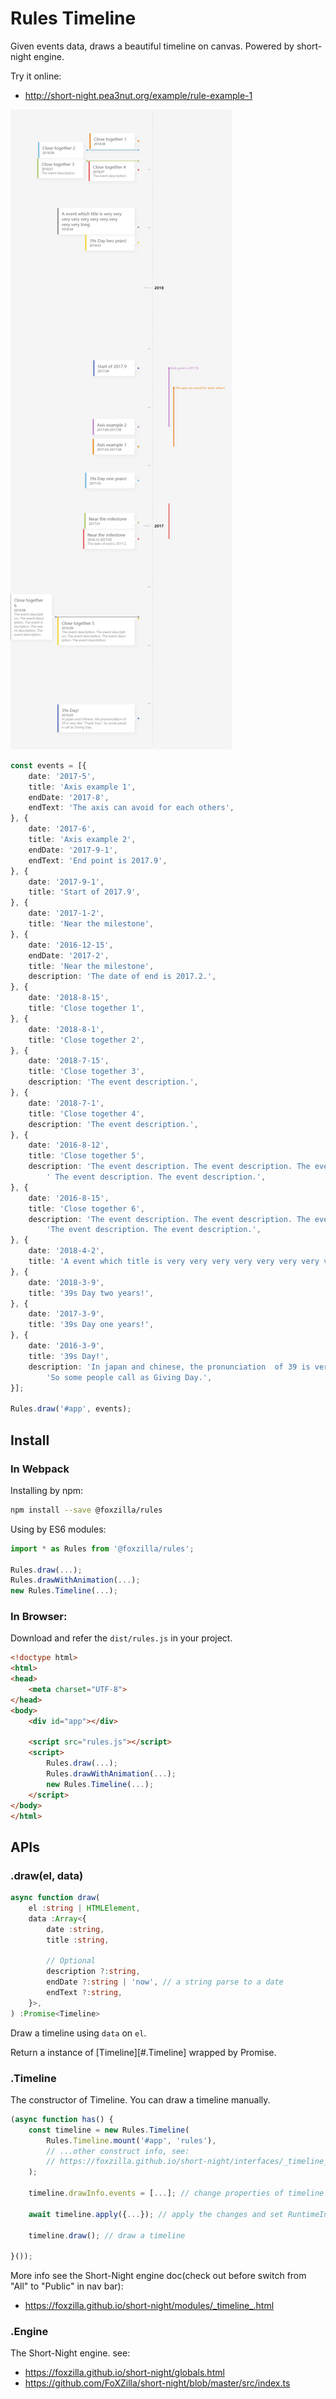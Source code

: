 # Rules Timeline

Given events data, draws a beautiful timeline on canvas. Powered by short-night engine.

Try it online:

- http://short-night.pea3nut.org/example/rule-example-1

![demo1](docs/demo1.png)

```ts
const events = [{
    date: '2017-5',
    title: 'Axis example 1',
    endDate: '2017-8',
    endText: 'The axis can avoid for each others',
}, {
    date: '2017-6',
    title: 'Axis example 2',
    endDate: '2017-9-1',
    endText: 'End point is 2017.9',
}, {
    date: '2017-9-1',
    title: 'Start of 2017.9',
}, {
    date: '2017-1-2',
    title: 'Near the milestone',
}, {
    date: '2016-12-15',
    endDate: '2017-2',
    title: 'Near the milestone',
    description: 'The date of end is 2017.2.',
}, {
    date: '2018-8-15',
    title: 'Close together 1',
}, {
    date: '2018-8-1',
    title: 'Close together 2',
}, {
    date: '2018-7-15',
    title: 'Close together 3',
    description: 'The event description.',
}, {
    date: '2018-7-1',
    title: 'Close together 4',
    description: 'The event description.',
}, {
    date: '2016-8-12',
    title: 'Close together 5',
    description: 'The event description. The event description. The event description.' +
        ' The event description. The event description.',
}, {
    date: '2016-8-15',
    title: 'Close together 6',
    description: 'The event description. The event description. The event description. ' +
        'The event description. The event description.',
}, {
    date: '2018-4-2',
    title: 'A event which title is very very very very very very very very very very long',
}, {
    date: '2018-3-9',
    title: '39s Day two years!',
}, {
    date: '2017-3-9',
    title: '39s Day one years!',
}, {
    date: '2016-3-9',
    title: '39s Day!',
    description: 'In japan and chinese, the pronunciation  of 39 is very like "Thank You". ' +
        'So some people call as Giving Day.',
}];

Rules.draw('#app', events);
```

## Install

### In Webpack

Installing by npm:

```sh
npm install --save @foxzilla/rules
```

Using by ES6 modules:

```js
import * as Rules from '@foxzilla/rules';

Rules.draw(...);
Rules.drawWithAnimation(...);
new Rules.Timeline(...);
```

### In Browser:

Download and refer the `dist/rules.js` in your project.

```html
<!doctype html>
<html>
<head>
    <meta charset="UTF-8">
</head>
<body>
    <div id="app"></div>

    <script src="rules.js"></script>
    <script>
        Rules.draw(...);
        Rules.drawWithAnimation(...);
        new Rules.Timeline(...);
    </script>
</body>
</html>
```

## APIs

### .draw(el, data)

```ts
async function draw(
    el :string | HTMLElement,
    data :Array<{
        date :string,
        title :string,
        
        // Optional
        description ?:string,
        endDate ?:string | 'now', // a string parse to a date
        endText ?:string,
    }>,
) :Promise<Timeline>
```

Draw a timeline using `data` on `el`.

Return a instance of [Timeline][#.Timeline] wrapped by Promise.

### .Timeline

The constructor of Timeline. You can draw a timeline manually.

```js
(async function has() {
    const timeline = new Rules.Timeline(
        Rules.Timeline.mount('#app', 'rules'),
        // ...other construct info, see: 
        // https://foxzilla.github.io/short-night/interfaces/_timeline_.constructinfo.html
    );
   
    timeline.drawInfo.events = [...]; // change properties of timeline

    await timeline.apply({...}); // apply the changes and set RuntimeInfo, see https://foxzilla.github.io/short-night/interfaces/_timeline_.runtimeinfo.html 

    timeline.draw(); // draw a timeline

}());
```

More info see the Short-Night engine doc(check out before switch from "All" to "Public" in nav bar):

- https://foxzilla.github.io/short-night/modules/_timeline_.html


### .Engine

The Short-Night engine. see: 

- https://foxzilla.github.io/short-night/globals.html
- https://github.com/FoXZilla/short-night/blob/master/src/index.ts
